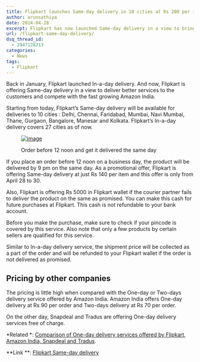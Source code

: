 ```yaml
---
title: Flipkart launches Same-day delivery in 10 cities at Rs 200 per item
author: arunsathiya
date: 2014-04-28
excerpt: Flipkart has now launched Same-day delivery in a view to bring better service to customers. Place an order before 12 noon and get it delivered the same day.
url: /flipkart-same-day-delivery/
dsq_thread_id:
  - 2947128213
categories:
  - News
tags:
  - Flipkart
---
```

Back in January, Flipkart launched In-a-day delivery. And now, Flipkart is offering Same-day delivery in a view to deliver better services to the customers and compete with the fast growing Amazon India. 

Starting from today, Flipkart&#8217;s Same-day delivery will be available for deliveries to 10 cities : Delhi, Chennai, Faridabad, Mumbai, Navi Mumbai, Thane, Gurgaon, Bangalore, Manesar and Kolkata. Flipkart&#8217;s In-a-day delivery covers 27 cities as of now. <figure style="width: 373px;" class="wp-caption aligncenter">

[<img title="Flipkart Same-day delivery.jpg" class="aligncenter size-full" alt="image" src="http://cdn.devilsworkshop.org/files/2014/04/wpid-flipkart-same-day-delivery.jpg.jpeg" />][1]<figcaption class="wp-caption-text">Order before 12 noon and get it delivered the same day</figcaption></figure> 

If you place an order before 12 noon on a business day, the product will be delivered by 9 pm on the same day. As a promotional offer, Flipkart is offering Same-day delivery at just Rs 140 per item and this offer is only from April 28 to 30. 

Also, Flipkart is offering Rs 5000 in Flipkart wallet if the courier partner fails to deliver the product on the same as promised. You can make this cash for future purchases at Flipkart. This cash is not refundable to your bank account. 

Before you make the purchase, make sure to check if your pincode is covered by this service. Also note that only a few products by certain sellers are qualified for this service. 

Similar to In-a-day delivery service, the shipment price will be collected as a part of the order and will be refunded to your Flipkart wallet if the order is not delivered as promised. 

## Pricing by other companies

The pricing is little high when compared with the One-day or Two-days delivery service offered by Amazon India. Amazon India offers One-day delivery at Rs 90 per order and Two-days delivery at Rs 70 per order. 

On the other day, Snapdeal and Tradus are offering One-day delivery services free of charge. 

*Related *: [Comparison of One-day delivery services offered by Flipkart, Amazon India, Snapdeal and Tradus][2]. 

**Link **: <a href="http://www.flipkart.com/faster-delivery" onclick="_gaq.push(['_trackEvent', 'outbound-article', 'http://www.flipkart.com/faster-delivery', 'Flipkart Same-day delivery']);" >Flipkart Same-day delivery</a>

 [1]: http://cdn.devilsworkshop.org/files/2014/04/wpid-flipkart-same-day-delivery.jpg.jpeg
 [2]: http://devilsworkshop.org/analysis/comparing-flipkart-amazon-snapdeal-tradus-oneday-delivery-services/79265/
